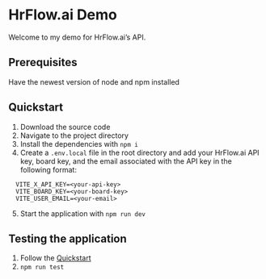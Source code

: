 # HrFlow.ai Demo

Welcome to my demo for HrFlow.ai’s API.

## Prerequisites

Have the newest version of node and npm installed

## Quickstart

1. Download the source code
2. Navigate to the project directory
3. Install the dependencies with `npm i`
4. Create a `.env.local` file in the root directory and add your HrFlow.ai API key, board key, and the email associated with the API key in the following format:

```
  VITE_X_API_KEY=<your-api-key>
  VITE_BOARD_KEY=<your-board-key>
  VITE_USER_EMAIL=<your-email>
```

5. Start the application with `npm run dev`

## Testing the application

1. Follow the [Quickstart](#quickstart)
2. `npm run test`
